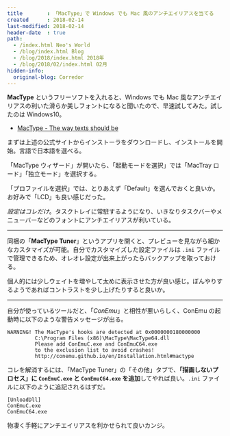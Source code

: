 ```yaml
---
title        : 「MacType」で Windows でも Mac 風のアンチエイリアスを当てる
created      : 2018-02-14
last-modified: 2018-02-14
header-date  : true
path:
  - /index.html Neo's World
  - /blog/index.html Blog
  - /blog/2018/index.html 2018年
  - /blog/2018/02/index.html 02月
hidden-info:
  original-blog: Corredor
---
```


**MacType** というフリーソフトを入れると、Windows でも Mac 風なアンチエイリアスの利いた滑らか美しフォントになると聞いたので、早速試してみた。試したのは Windows10。

- [MacType - The way texts should be](http://www.mactype.net/)

まずは上述の公式サイトからインストーラをダウンロードし、インストールを開始。言語で日本語を選べる。

「MacType ウィザード」が開いたら、「起動モードを選択」では「MacTray ロード」「独立モード」を選択する。

「プロファイルを選択」では、とりあえず「Default」を選んでおくと良いか。お好みで「LCD」も良い感じだった。

*設定はコレだけ*。タスクトレイに常駐するようになり、いきなりタスクバーやメニューバーなどのフォントにアンチエイリアスが利いている。

---

同梱の「**MacType Tuner**」というアプリを開くと、プレビューを見ながら細かなカスタマイズが可能。自分でカスタマイズした設定ファイルは `.ini` ファイルで管理できるため、オレオレ設定が出来上がったらバックアップを取っておける。

個人的には少しウェイトを増やして太めに表示させた方が良い感じ。ぼんやりするようであればコントラストを少し上げたりすると良いか。

---

自分が使っているツールだと、「*ConEmu*」と相性が悪いらしく、ConEmu の起動時に以下のような警告メッセージが出る。

```
WARNING! The MacType's hooks are detected at 0x0000000180000000
         C:\Program Files (x86)\MacType\MacType64.dll
         Please add ConEmuC.exe and ConEmuC64.exe
         to the exclusion list to avoid crashes!
         http://conemu.github.io/en/Installation.html#mactype
```

コレを解消するには、「MacType Tuner」の「その他」タブで、**「描画しないプロセス」に `ConEmuC.exe` と `ConEmuC64.exe` を追加**してやれば良い。`.ini` ファイルに以下のように追記されるはずだ。

```properties
[UnloadDll]
ConEmuC.exe
ConEmuC64.exe
```

物凄く手軽にアンチエイリアスを利かせられて良いカンジ。
